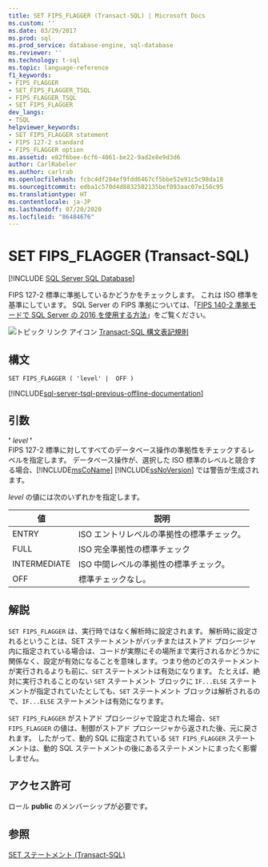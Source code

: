 ```yaml
---
title: SET FIPS_FLAGGER (Transact-SQL) | Microsoft Docs
ms.custom: ''
ms.date: 03/29/2017
ms.prod: sql
ms.prod_service: database-engine, sql-database
ms.reviewer: ''
ms.technology: t-sql
ms.topic: language-reference
f1_keywords:
- FIPS_FLAGGER
- SET_FIPS_FLAGGER_TSQL
- FIPS_FLAGGER_TSQL
- SET FIPS_FLAGGER
dev_langs:
- TSQL
helpviewer_keywords:
- SET FIPS_FLAGGER statement
- FIPS 127-2 standard
- FIPS_FLAGGER option
ms.assetid: e82f6bee-6cf6-4061-be22-9ad2e8e9d3d6
author: CarlRabeler
ms.author: carlrab
ms.openlocfilehash: fcbc4df284ef9fdd6467cf5bbe52e91c5c98da18
ms.sourcegitcommit: edba1c570d4d8832502135bef093aac07e156c95
ms.translationtype: HT
ms.contentlocale: ja-JP
ms.lasthandoff: 07/20/2020
ms.locfileid: "86484676"
---
```

# <a name="set-fips_flagger-transact-sql"></a>SET FIPS_FLAGGER (Transact-SQL)
[!INCLUDE [SQL Server SQL Database](../../includes/applies-to-version/sql-asdb.md)]

  FIPS 127-2 標準に準拠しているかどうかをチェックします。 これは ISO 標準を基準にしています。 SQL Server の FIPS 準拠については、「[FIPS 140-2 準拠モードで SQL Server の 2016 を使用する方法](https://support.microsoft.com/help/4014354/how-to-use-sql-server-2016-in-fips-140-2-compliant-mode)」をご覧ください。 
  
 ![トピック リンク アイコン](../../database-engine/configure-windows/media/topic-link.gif "トピック リンク アイコン") [Transact-SQL 構文表記規則](../../t-sql/language-elements/transact-sql-syntax-conventions-transact-sql.md)  
  
## <a name="syntax"></a>構文  
  
```syntaxsql
SET FIPS_FLAGGER ( 'level' |  OFF )  
```  
  
[!INCLUDE[sql-server-tsql-previous-offline-documentation](../../includes/sql-server-tsql-previous-offline-documentation.md)]

## <a name="arguments"></a>引数
 **'** *level* **'**  
 FIPS 127-2 標準に対してすべてのデータベース操作の準拠性をチェックするレベルを指定します。 データベース操作が、選択した ISO 標準のレベルと競合する場合、[!INCLUDE[msCoName](../../includes/msconame-md.md)] [!INCLUDE[ssNoVersion](../../includes/ssnoversion-md.md)] では警告が生成されます。  
  
 *level* の値には次のいずれかを指定します。  
  
|値|説明|  
|-----------|-----------------|  
|ENTRY|ISO エントリレベルの準拠性の標準チェック。|  
|FULL|ISO 完全準拠性の標準チェック|  
|INTERMEDIATE|ISO 中間レベルの準拠性の標準チェック。|  
|OFF|標準チェックなし。|  
  
## <a name="remarks"></a>解説  
 `SET FIPS_FLAGGER` は、実行時ではなく解析時に設定されます。 解析時に設定されるということは、SET ステートメントがバッチまたはストアド プロシージャ内に指定されている場合は、コードが実際にその場所まで実行されるかどうかに関係なく、設定が有効になることを意味します。つまり他のどのステートメントが実行されるよりも前に、`SET` ステートメントは有効になります。 たとえば、絶対に実行されることのない `SET` ステートメント ブロックに `IF...ELSE` ステートメントが指定されていたとしても、`SET` ステートメント ブロックは解析されるので、`IF...ELSE` ステートメントは有効になります。  
  
 `SET FIPS_FLAGGER` がストアド プロシージャで設定された場合、`SET FIPS_FLAGGER` の値は、制御がストアド プロシージャから返された後、元に戻されます。 したがって、動的 SQL に指定されている `SET FIPS_FLAGGER` ステートメントは、動的 SQL ステートメントの後にあるステートメントにまったく影響しません。  
  
## <a name="permissions"></a>アクセス許可  
 ロール **public** のメンバーシップが必要です。  
  
## <a name="see-also"></a>参照  
 [SET ステートメント &#40;Transact-SQL&#41;](../../t-sql/statements/set-statements-transact-sql.md)  
  
  
